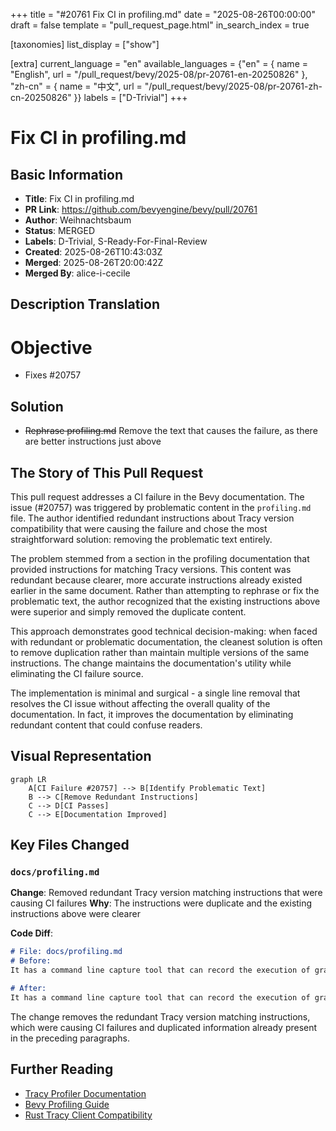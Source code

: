 +++
title = "#20761 Fix CI in profiling.md"
date = "2025-08-26T00:00:00"
draft = false
template = "pull_request_page.html"
in_search_index = true

[taxonomies]
list_display = ["show"]

[extra]
current_language = "en"
available_languages = {"en" = { name = "English", url = "/pull_request/bevy/2025-08/pr-20761-en-20250826" }, "zh-cn" = { name = "中文", url = "/pull_request/bevy/2025-08/pr-20761-zh-cn-20250826" }}
labels = ["D-Trivial"]
+++

# Fix CI in profiling.md

## Basic Information
- **Title**: Fix CI in profiling.md
- **PR Link**: https://github.com/bevyengine/bevy/pull/20761
- **Author**: Weihnachtsbaum
- **Status**: MERGED
- **Labels**: D-Trivial, S-Ready-For-Final-Review
- **Created**: 2025-08-26T10:43:03Z
- **Merged**: 2025-08-26T20:00:42Z
- **Merged By**: alice-i-cecile

## Description Translation
# Objective

- Fixes #20757

## Solution

- ~~Rephrase profiling.md~~ Remove the text that causes the failure, as there are better instructions just above

## The Story of This Pull Request

This pull request addresses a CI failure in the Bevy documentation. The issue (#20757) was triggered by problematic content in the `profiling.md` file. The author identified redundant instructions about Tracy version compatibility that were causing the failure and chose the most straightforward solution: removing the problematic text entirely.

The problem stemmed from a section in the profiling documentation that provided instructions for matching Tracy versions. This content was redundant because clearer, more accurate instructions already existed earlier in the same document. Rather than attempting to rephrase or fix the problematic text, the author recognized that the existing instructions above were superior and simply removed the duplicate content.

This approach demonstrates good technical decision-making: when faced with redundant or problematic documentation, the cleanest solution is often to remove duplication rather than maintain multiple versions of the same instructions. The change maintains the documentation's utility while eliminating the CI failure source.

The implementation is minimal and surgical - a single line removal that resolves the CI issue without affecting the overall quality of the documentation. In fact, it improves the documentation by eliminating redundant content that could confuse readers.

## Visual Representation

```mermaid
graph LR
    A[CI Failure #20757] --> B[Identify Problematic Text]
    B --> C[Remove Redundant Instructions]
    C --> D[CI Passes]
    C --> E[Documentation Improved]
```

## Key Files Changed

### `docs/profiling.md`
**Change**: Removed redundant Tracy version matching instructions that were causing CI failures
**Why**: The instructions were duplicate and the existing instructions above were clearer

**Code Diff**:
```markdown
# File: docs/profiling.md
# Before:
It has a command line capture tool that can record the execution of graphical applications, saving it as a profile file. Tracy has a GUI to inspect these profile files. The GUI app also supports live capture, showing you in real time the trace of your app. The version of tracy must be matched to the version of tracing-tracy used in bevy. A compatibility table can be found on [crates.io](https://crates.io/crates/tracing-tracy) and the version used can be found [here](https://github.com/bevyengine/bevy/blob/latest/crates/bevy_log/Cargo.toml).

# After:
It has a command line capture tool that can record the execution of graphical applications, saving it as a profile file. Tracy has a GUI to inspect these profile files. The GUI app also supports live capture, showing you in real time the trace of your app.
```

The change removes the redundant Tracy version matching instructions, which were causing CI failures and duplicated information already present in the preceding paragraphs.

## Further Reading

- [Tracy Profiler Documentation](https://github.com/wolfpld/tracy)
- [Bevy Profiling Guide](https://bevyengine.org/learn/advanced-topics/profiling/)
- [Rust Tracy Client Compatibility](https://github.com/nagisa/rust_tracy_client?tab=readme-ov-file#version-support-table)